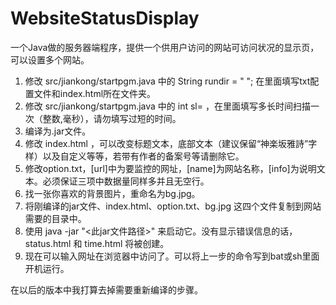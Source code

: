 # WebsiteStatusDisplay
一个Java做的服务器端程序，提供一个供用户访问的网站可访问状况的显示页，可以设置多个网站。

1. 修改 src/jiankong/startpgm.java 中的 String rundir = " "; 在里面填写txt配置文件和index.html所在文件夹。
2. 修改 src/jiankong/startpgm.java 中的 int sl= ，在里面填写多长时间扫描一次（整数,毫秒），请勿填写过短的时间。
3. 编译为.jar文件。
4. 修改 index.html ，可以改变标题文本，底部文本（建议保留“神楽坂雅詩”字样）以及自定义等等，若带有作者的备案号等请删除它。
5. 修改option.txt，[url]中为要监控的网址，[name]为网站名称，[info]为说明文本。必须保证三项中数据量同样多并且无空行。
6. 找一张你喜欢的背景图片，重命名为bg.jpg。
7. 将刚编译的jar文件、index.html、option.txt、bg.jpg 这四个文件复制到网站需要的目录中。
8. 使用 java -jar "<此jar文件路径>" 来启动它。没有显示错误信息的话，status.html 和 time.html 将被创建。
9. 现在可以输入网址在浏览器中访问了。可以将上一步的命令写到bat或sh里面开机运行。

在以后的版本中我打算去掉需要重新编译的步骤。